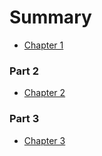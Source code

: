 # Summary

* [Chapter 1](chapter-1/README.md)

###  Part 2

* [Chapter 2](chapter-2/README.md)

###  Part 3

* [Chapter 3](chapter-3/README.md)
